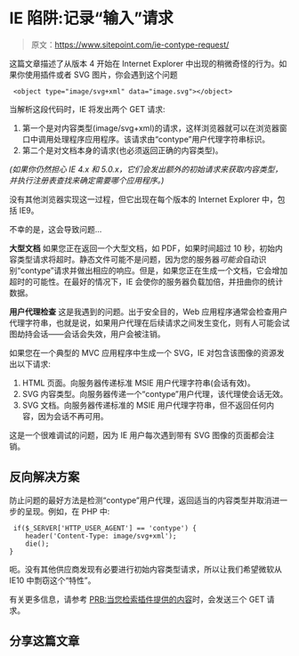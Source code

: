 # IE 陷阱:记录“输入”请求

> 原文：<https://www.sitepoint.com/ie-contype-request/>

这篇文章描述了从版本 4 开始在 Internet Explorer 中出现的稍微奇怪的行为。如果你使用插件或者 SVG 图片，你会遇到这个问题

```
 <object type="image/svg+xml" data="image.svg"></object> 
```

当解析这段代码时，IE 将发出两个 GET 请求:

1.  第一个是对内容类型(image/svg+xml)的请求，这样浏览器就可以在浏览器窗口中调用处理程序应用程序。该请求由“contype”用户代理字符串标识。
2.  第二个是对文档本身的请求(也必须返回正确的内容类型)。

*(如果你仍然担心 IE 4.x 和 5.0.x，它们会发出额外的初始请求来获取内容类型，并执行注册表查找来确定需要哪个应用程序。)*

没有其他浏览器实现这一过程，但它出现在每个版本的 Internet Explorer 中，包括 IE9。

不幸的是，这会导致问题…

**大型文档**
如果您正在返回一个大型文档，如 PDF，如果时间超过 10 秒，初始内容类型请求将超时。静态文件可能不是问题，因为您的服务器*可能会*自动识别“contype”请求并做出相应的响应。但是，如果您正在生成一个文档，它会增加超时的可能性。在最好的情况下，IE 会使你的服务器负载加倍，并扭曲你的统计数据。

**用户代理检查**
这是我遇到的问题。出于安全目的，Web 应用程序通常会检查用户代理字符串，也就是说，如果用户代理在后续请求之间发生变化，则有人可能会试图劫持会话——会话会失效，用户会被注销。

如果您在一个典型的 MVC 应用程序中生成一个 SVG，IE 对包含该图像的资源发出以下请求:

1.  HTML 页面。向服务器传递标准 MSIE 用户代理字符串(会话有效)。
2.  SVG 内容类型。向服务器传递一个“contype”用户代理，该代理使会话无效。
3.  SVG 文档。向服务器传递标准的 MSIE 用户代理字符串，但不返回任何内容，因为会话不再可用。

这是一个很难调试的问题，因为 IE 用户每次遇到带有 SVG 图像的页面都会注销。

## 反向解决方案

防止问题的最好方法是检测“contype”用户代理，返回适当的内容类型并取消进一步的呈现。例如，在 PHP 中:

```
 if($_SERVER['HTTP_USER_AGENT'] == 'contype') {
	header('Content-Type: image/svg+xml');
	die();
} 
```

呃。没有其他供应商发现有必要进行初始内容类型请求，所以让我们希望微软从 IE10 中剽窃这个“特性”。

有关更多信息，请参考 [PRB:当您检索插件提供的内容](http://support.microsoft.com/default.aspx?scid=kb;en-us;293792)时，会发送三个 GET 请求。

## 分享这篇文章